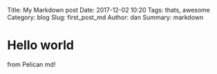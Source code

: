 Title: My Markdown post
Date: 2017-12-02 10:20 
Tags: thats, awesome 
Category: blog 
Slug: first_post_md
Author: dan
Summary: markdown

# Hello world 
from Pelican md!
